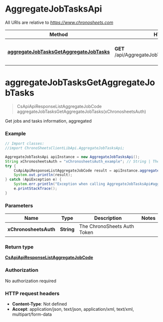 # AggregateJobTasksApi

All URIs are relative to *https://www.chronosheets.com*

Method | HTTP request | Description
------------- | ------------- | -------------
[**aggregateJobTasksGetAggregateJobTasks**](AggregateJobTasksApi.md#aggregateJobTasksGetAggregateJobTasks) | **GET** /api/AggregateJobTasks/GetAggregateJobTasks | Get jobs and tasks information, aggregated


<a name="aggregateJobTasksGetAggregateJobTasks"></a>
# **aggregateJobTasksGetAggregateJobTasks**
> CsApiApiResponseListAggregateJobCode aggregateJobTasksGetAggregateJobTasks(xChronosheetsAuth)

Get jobs and tasks information, aggregated

### Example
```java
// Import classes:
//import ChronoSheetsClientLibApi.AggregateJobTasksApi;

AggregateJobTasksApi apiInstance = new AggregateJobTasksApi();
String xChronosheetsAuth = "xChronosheetsAuth_example"; // String | The ChronoSheets Auth Token
try {
    CsApiApiResponseListAggregateJobCode result = apiInstance.aggregateJobTasksGetAggregateJobTasks(xChronosheetsAuth);
    System.out.println(result);
} catch (ApiException e) {
    System.err.println("Exception when calling AggregateJobTasksApi#aggregateJobTasksGetAggregateJobTasks");
    e.printStackTrace();
}
```

### Parameters

Name | Type | Description  | Notes
------------- | ------------- | ------------- | -------------
 **xChronosheetsAuth** | **String**| The ChronoSheets Auth Token |

### Return type

[**CsApiApiResponseListAggregateJobCode**](CsApiApiResponseListAggregateJobCode.md)

### Authorization

No authorization required

### HTTP request headers

 - **Content-Type**: Not defined
 - **Accept**: application/json, text/json, application/xml, text/xml, multipart/form-data

